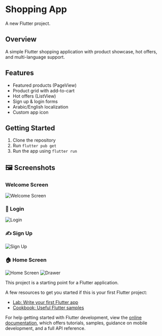 # Shopping App

A new Flutter project.

## Overview
A simple Flutter shopping application with product showcase, hot offers, and multi-language support.

## Features
- Featured products (PageView)
- Product grid with add-to-cart
- Hot offers (ListView)
- Sign up & login forms
- Arabic/English localization
- Custom app icon

## Getting Started
1. Clone the repository
2. Run `flutter pub get`
3. Run the app using `flutter run`

## 🖼️ Screenshots
### Welcome Screen
![Welcome Screen](assets/screenshot/Welcomescreen.jpg)
### 🔑 Login
![Login](assets/screenshot/Loginscreen.jpg)
### ✍️ Sign Up
![Sign Up](assets/screenshot/Signupscreen.jpg)
### 🏠 Home Screen
![Home Screen](assets/screenshot/Homescreen.jpg)
![Drawer](assets/screenshot/Drawerscreen.jpg)


This project is a starting point for a Flutter application.

A few resources to get you started if this is your first Flutter project:

- [Lab: Write your first Flutter app](https://docs.flutter.dev/get-started/codelab)
- [Cookbook: Useful Flutter samples](https://docs.flutter.dev/cookbook)

For help getting started with Flutter development, view the
[online documentation](https://docs.flutter.dev/), which offers tutorials,
samples, guidance on mobile development, and a full API reference.
